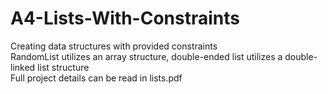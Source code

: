 # A4-Lists-With-Constraints
Creating data structures with provided constraints  
RandomList utilizes an array structure, double-ended list utilizes a double-linked list structure  
Full project details can be read in lists.pdf
